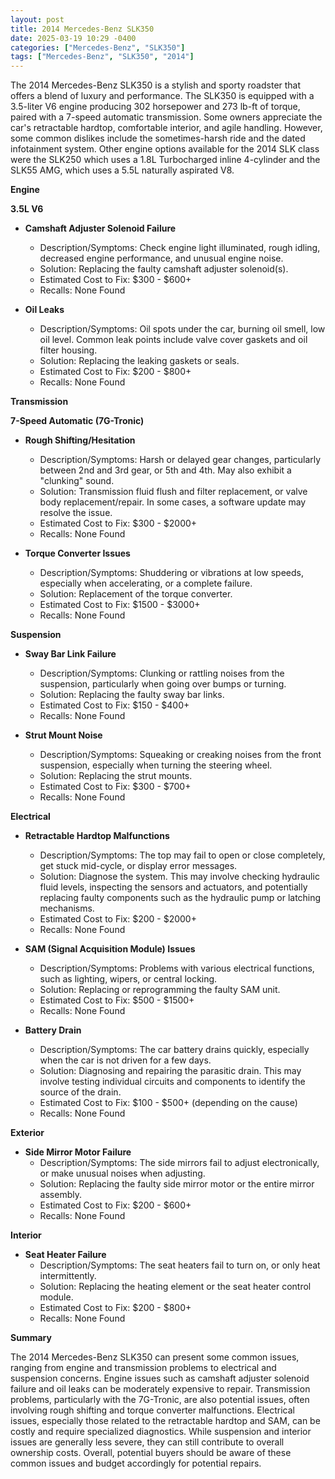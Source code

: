 ```yaml
---
layout: post
title: 2014 Mercedes-Benz SLK350
date: 2025-03-19 10:29 -0400
categories: ["Mercedes-Benz", "SLK350"]
tags: ["Mercedes-Benz", "SLK350", "2014"]
---
```

The 2014 Mercedes-Benz SLK350 is a stylish and sporty roadster that offers a blend of luxury and performance. The SLK350 is equipped with a 3.5-liter V6 engine producing 302 horsepower and 273 lb-ft of torque, paired with a 7-speed automatic transmission. Some owners appreciate the car's retractable hardtop, comfortable interior, and agile handling. However, some common dislikes include the sometimes-harsh ride and the dated infotainment system. Other engine options available for the 2014 SLK class were the SLK250 which uses a 1.8L Turbocharged inline 4-cylinder and the SLK55 AMG, which uses a 5.5L naturally aspirated V8.

**Engine**

**3.5L V6**

*   **Camshaft Adjuster Solenoid Failure**
    *   Description/Symptoms: Check engine light illuminated, rough idling, decreased engine performance, and unusual engine noise.
    *   Solution: Replacing the faulty camshaft adjuster solenoid(s).
    *   Estimated Cost to Fix: $300 - $600+
    *   Recalls: None Found

*   **Oil Leaks**
    *   Description/Symptoms: Oil spots under the car, burning oil smell, low oil level. Common leak points include valve cover gaskets and oil filter housing.
    *   Solution: Replacing the leaking gaskets or seals.
    *   Estimated Cost to Fix: $200 - $800+
    *   Recalls: None Found

**Transmission**

**7-Speed Automatic (7G-Tronic)**

*   **Rough Shifting/Hesitation**
    *   Description/Symptoms: Harsh or delayed gear changes, particularly between 2nd and 3rd gear, or 5th and 4th. May also exhibit a "clunking" sound.
    *   Solution: Transmission fluid flush and filter replacement, or valve body replacement/repair. In some cases, a software update may resolve the issue.
    *   Estimated Cost to Fix: $300 - $2000+
    *   Recalls: None Found

*   **Torque Converter Issues**
    *   Description/Symptoms: Shuddering or vibrations at low speeds, especially when accelerating, or a complete failure.
    *   Solution: Replacement of the torque converter.
    *   Estimated Cost to Fix: $1500 - $3000+
    *   Recalls: None Found

**Suspension**

*   **Sway Bar Link Failure**
    *   Description/Symptoms: Clunking or rattling noises from the suspension, particularly when going over bumps or turning.
    *   Solution: Replacing the faulty sway bar links.
    *   Estimated Cost to Fix: $150 - $400+
    *   Recalls: None Found

*   **Strut Mount Noise**
    *   Description/Symptoms: Squeaking or creaking noises from the front suspension, especially when turning the steering wheel.
    *   Solution: Replacing the strut mounts.
    *   Estimated Cost to Fix: $300 - $700+
    *   Recalls: None Found

**Electrical**

*   **Retractable Hardtop Malfunctions**
    *   Description/Symptoms: The top may fail to open or close completely, get stuck mid-cycle, or display error messages.
    *   Solution: Diagnose the system. This may involve checking hydraulic fluid levels, inspecting the sensors and actuators, and potentially replacing faulty components such as the hydraulic pump or latching mechanisms.
    *   Estimated Cost to Fix: $200 - $2000+
    *   Recalls: None Found

*   **SAM (Signal Acquisition Module) Issues**
    *   Description/Symptoms: Problems with various electrical functions, such as lighting, wipers, or central locking.
    *   Solution: Replacing or reprogramming the faulty SAM unit.
    *   Estimated Cost to Fix: $500 - $1500+
    *   Recalls: None Found

*   **Battery Drain**
    *   Description/Symptoms: The car battery drains quickly, especially when the car is not driven for a few days.
    *   Solution: Diagnosing and repairing the parasitic drain. This may involve testing individual circuits and components to identify the source of the drain.
    *   Estimated Cost to Fix: $100 - $500+ (depending on the cause)
    *   Recalls: None Found

**Exterior**

*   **Side Mirror Motor Failure**
    *   Description/Symptoms: The side mirrors fail to adjust electronically, or make unusual noises when adjusting.
    *   Solution: Replacing the faulty side mirror motor or the entire mirror assembly.
    *   Estimated Cost to Fix: $200 - $600+
    *   Recalls: None Found

**Interior**

*   **Seat Heater Failure**
    *   Description/Symptoms: The seat heaters fail to turn on, or only heat intermittently.
    *   Solution: Replacing the heating element or the seat heater control module.
    *   Estimated Cost to Fix: $200 - $800+
    *   Recalls: None Found

**Summary**

The 2014 Mercedes-Benz SLK350 can present some common issues, ranging from engine and transmission problems to electrical and suspension concerns. Engine issues such as camshaft adjuster solenoid failure and oil leaks can be moderately expensive to repair. Transmission problems, particularly with the 7G-Tronic, are also potential issues, often involving rough shifting and torque converter malfunctions. Electrical issues, especially those related to the retractable hardtop and SAM, can be costly and require specialized diagnostics. While suspension and interior issues are generally less severe, they can still contribute to overall ownership costs. Overall, potential buyers should be aware of these common issues and budget accordingly for potential repairs.

